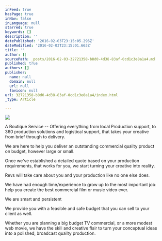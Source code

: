 ```yaml
---
inFeed: true
hasPage: true
inNav: false
inLanguage: null
starred: true
keywords: []
description: ''
datePublished: '2016-02-03T23:15:05.296Z'
dateModified: '2016-02-03T23:15:01.663Z'
title: ''
author: []
sourcePath: _posts/2016-02-03-32721358-b8d0-4d38-83af-0cd1c3e8a1a4.md
published: true
authors: []
publisher:
  name: null
  domain: null
  url: null
  favicon: null
url: 32721358-b8d0-4d38-83af-0cd1c3e8a1a4/index.html
_type: Article

---
```

![](https://the-grid-user-content.s3-us-west-2.amazonaws.com/ee8ec049-4e3f-4ae5-885a-77177aa0ec0c.jpg)

A Boutique Service -- Offering everything from local Production support, to 360 production solutions and logistical support, that takes your creative from brief through to delivery.

We are here to help you deliver an outstanding commercial quality product on budget, however large or small.

Once we've established a detailed quote based on your production requirements, that works for you, we start turning your creative into reality.

Revs will take care about you and your production like no one else does. 

We have had enough time/experience to grow up to the most important job: help you create the best commercial film or music video ever.

We are smart and persistent

We provide you with a feasible and safe budget that you can sell to your client as well. 

Whether you are planning a big budget TV commercial, or a more modest web movie, we have the skill and creative flair to turn your conceptual ideas into a polished, broadcast quality production.